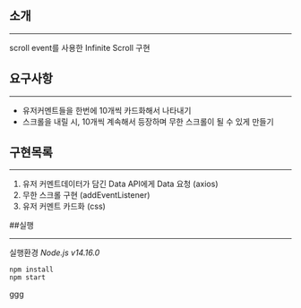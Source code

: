 ## 소개
***
scroll event를 사용한 Infinite Scroll 구현

## 요구사항
***
* 유저커멘트들을 한번에 10개씩 카드화해서 나타내기
* 스크롤을 내릴 시, 10개씩 계속해서 등장하며 무한 스크롤이 될 수 있게 만들기

## 구현목록
***
1. 유저 커멘트데이터가 담긴 Data API에게 Data 요청 (axios)
2. 무한 스크롤 구현 (addEventListener)
3. 유저 커멘트 카드화 (css)

##실행
*** 
실행환경 *Node.js v14.16.0*

    npm install
    npm start

ggg
